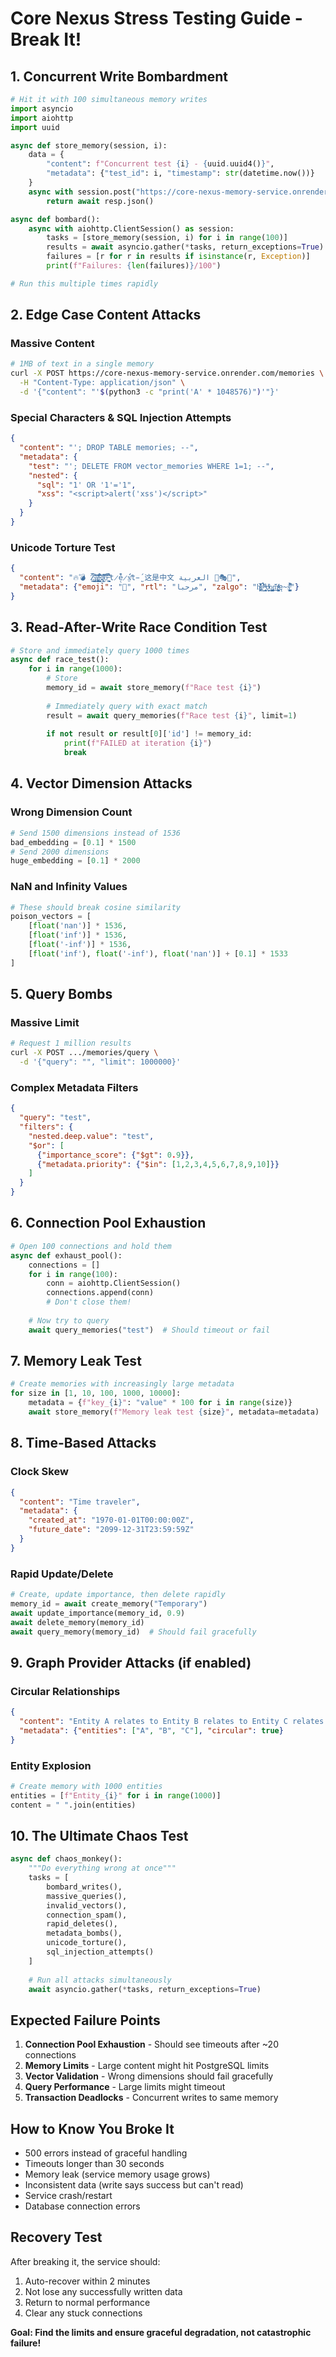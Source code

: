 # Core Nexus Stress Testing Guide - Break It!

## 1. **Concurrent Write Bombardment**
```python
# Hit it with 100 simultaneous memory writes
import asyncio
import aiohttp
import uuid

async def store_memory(session, i):
    data = {
        "content": f"Concurrent test {i} - {uuid.uuid4()}",
        "metadata": {"test_id": i, "timestamp": str(datetime.now())}
    }
    async with session.post("https://core-nexus-memory-service.onrender.com/memories", json=data) as resp:
        return await resp.json()

async def bombard():
    async with aiohttp.ClientSession() as session:
        tasks = [store_memory(session, i) for i in range(100)]
        results = await asyncio.gather(*tasks, return_exceptions=True)
        failures = [r for r in results if isinstance(r, Exception)]
        print(f"Failures: {len(failures)}/100")

# Run this multiple times rapidly
```

## 2. **Edge Case Content Attacks**

### Massive Content
```bash
# 1MB of text in a single memory
curl -X POST https://core-nexus-memory-service.onrender.com/memories \
  -H "Content-Type: application/json" \
  -d '{"content": "'$(python3 -c "print('A' * 1048576)")'"}'
```

### Special Characters & SQL Injection Attempts
```json
{
  "content": "'; DROP TABLE memories; --",
  "metadata": {
    "test": "'; DELETE FROM vector_memories WHERE 1=1; --",
    "nested": {
      "sql": "1' OR '1'='1",
      "xss": "<script>alert('xss')</script>"
    }
  }
}
```

### Unicode Torture Test
```json
{
  "content": "🔥💣 Z̴̡̺̻̣̤̱̰̘̟̮͇̈́̈́̄͐̏̎̄͋a̸̢̨̺̯̦͚̙̮̅̀̇̎̔̄̋̾̕͝͝l̵̨̗̣̗̖̩̯̭̑͊͂̐́͊̉̍͘g̸̱̺͔̈́̈́̽̈́̊̄̚o̵̥̅̿̃̔̂̓̌͗̄͝ ̶̨̨̭͖̼̮̘̻̀̓͂͋t̷̖̉̌ë̷́́x̸̱͐t̵̰́ 这是中文 العربية 🚀🎭🎪",
  "metadata": {"emoji": "🤖", "rtl": "مرحبا", "zalgo": "h̸̡̪̯ͨ͊̽̅̾̎ȩ̬̩̾͛ͪ̈́̀́͘ ̶̧̨̱̹̭̯ͧ̾ͬc̷̙̲̝͖ͭ̏ͥͮ͟o͚̪̰̺̻̥͍̲̰m̸̜̗̠̺̬̲̜̥̪̆̋ͭͩ͑ę̴̪̠̭̭s̪̭̱̼̼̉̈́ͪ͋̽̚"}
}
```

## 3. **Read-After-Write Race Condition Test**
```python
# Store and immediately query 1000 times
async def race_test():
    for i in range(1000):
        # Store
        memory_id = await store_memory(f"Race test {i}")
        
        # Immediately query with exact match
        result = await query_memories(f"Race test {i}", limit=1)
        
        if not result or result[0]['id'] != memory_id:
            print(f"FAILED at iteration {i}")
            break
```

## 4. **Vector Dimension Attacks**

### Wrong Dimension Count
```python
# Send 1500 dimensions instead of 1536
bad_embedding = [0.1] * 1500
# Send 2000 dimensions
huge_embedding = [0.1] * 2000
```

### NaN and Infinity Values
```python
# These should break cosine similarity
poison_vectors = [
    [float('nan')] * 1536,
    [float('inf')] * 1536,
    [float('-inf')] * 1536,
    [float('inf'), float('-inf'), float('nan')] + [0.1] * 1533
]
```

## 5. **Query Bombs**

### Massive Limit
```bash
# Request 1 million results
curl -X POST .../memories/query \
  -d '{"query": "", "limit": 1000000}'
```

### Complex Metadata Filters
```json
{
  "query": "test",
  "filters": {
    "nested.deep.value": "test",
    "$or": [
      {"importance_score": {"$gt": 0.9}},
      {"metadata.priority": {"$in": [1,2,3,4,5,6,7,8,9,10]}}
    ]
  }
}
```

## 6. **Connection Pool Exhaustion**
```python
# Open 100 connections and hold them
async def exhaust_pool():
    connections = []
    for i in range(100):
        conn = aiohttp.ClientSession()
        connections.append(conn)
        # Don't close them!
    
    # Now try to query
    await query_memories("test")  # Should timeout or fail
```

## 7. **Memory Leak Test**
```python
# Create memories with increasingly large metadata
for size in [1, 10, 100, 1000, 10000]:
    metadata = {f"key_{i}": "value" * 100 for i in range(size)}
    await store_memory(f"Memory leak test {size}", metadata=metadata)
```

## 8. **Time-Based Attacks**

### Clock Skew
```json
{
  "content": "Time traveler",
  "metadata": {
    "created_at": "1970-01-01T00:00:00Z",
    "future_date": "2099-12-31T23:59:59Z"
  }
}
```

### Rapid Update/Delete
```python
# Create, update importance, then delete rapidly
memory_id = await create_memory("Temporary")
await update_importance(memory_id, 0.9)
await delete_memory(memory_id)
await query_memory(memory_id)  # Should fail gracefully
```

## 9. **Graph Provider Attacks** (if enabled)

### Circular Relationships
```json
{
  "content": "Entity A relates to Entity B relates to Entity C relates to Entity A",
  "metadata": {"entities": ["A", "B", "C"], "circular": true}
}
```

### Entity Explosion
```python
# Create memory with 1000 entities
entities = [f"Entity_{i}" for i in range(1000)]
content = " ".join(entities)
```

## 10. **The Ultimate Chaos Test**
```python
async def chaos_monkey():
    """Do everything wrong at once"""
    tasks = [
        bombard_writes(),
        massive_queries(),
        invalid_vectors(),
        connection_spam(),
        rapid_deletes(),
        metadata_bombs(),
        unicode_torture(),
        sql_injection_attempts()
    ]
    
    # Run all attacks simultaneously
    await asyncio.gather(*tasks, return_exceptions=True)
```

## Expected Failure Points

1. **Connection Pool Exhaustion** - Should see timeouts after ~20 connections
2. **Memory Limits** - Large content might hit PostgreSQL limits
3. **Vector Validation** - Wrong dimensions should fail gracefully
4. **Query Performance** - Large limits might timeout
5. **Transaction Deadlocks** - Concurrent writes to same memory

## How to Know You Broke It

- 500 errors instead of graceful handling
- Timeouts longer than 30 seconds
- Memory leak (service memory usage grows)
- Inconsistent data (write says success but can't read)
- Service crash/restart
- Database connection errors

## Recovery Test

After breaking it, the service should:
1. Auto-recover within 2 minutes
2. Not lose any successfully written data
3. Return to normal performance
4. Clear any stuck connections

**Goal: Find the limits and ensure graceful degradation, not catastrophic failure!**